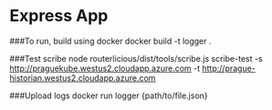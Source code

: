 # Express App
###To run, build using docker
docker build -t logger .

###Test scribe
node routerlicious/dist/tools/scribe.js scribe-test -s http://praguekube.westus2.cloudapp.azure.com -t http://prague-historian.westus2.cloudapp.azure.com

###Upload logs
docker run logger {path/to/file.json}